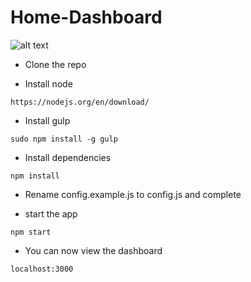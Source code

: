 # Home-Dashboard

![alt text](https://i.imgur.com/MZ52SGp.jpg)

- Clone the repo

- Install node

`https://nodejs.org/en/download/`

- Install gulp

`sudo npm install -g gulp`

- Install dependencies 

`npm install`

- Rename config.example.js to config.js and complete

- start the app

`npm start`

- You can now view the dashboard

`localhost:3000`
